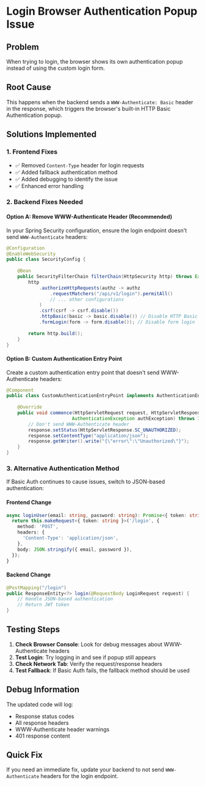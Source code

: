# Login Browser Authentication Popup Issue

## Problem
When trying to login, the browser shows its own authentication popup instead of using the custom login form.

## Root Cause
This happens when the backend sends a `WWW-Authenticate: Basic` header in the response, which triggers the browser's built-in HTTP Basic Authentication popup.

## Solutions Implemented

### 1. Frontend Fixes
- ✅ Removed `Content-Type` header for login requests
- ✅ Added fallback authentication method
- ✅ Added debugging to identify the issue
- ✅ Enhanced error handling

### 2. Backend Fixes Needed

#### Option A: Remove WWW-Authenticate Header (Recommended)
In your Spring Security configuration, ensure the login endpoint doesn't send `WWW-Authenticate` headers:

```java
@Configuration
@EnableWebSecurity
public class SecurityConfig {
    
    @Bean
    public SecurityFilterChain filterChain(HttpSecurity http) throws Exception {
        http
            .authorizeHttpRequests(authz -> authz
                .requestMatchers("/api/v1/login").permitAll()
                // ... other configurations
            )
            .csrf(csrf -> csrf.disable())
            .httpBasic(basic -> basic.disable()) // Disable HTTP Basic Auth popup
            .formLogin(form -> form.disable()); // Disable form login
            
        return http.build();
    }
}
```

#### Option B: Custom Authentication Entry Point
Create a custom authentication entry point that doesn't send WWW-Authenticate headers:

```java
@Component
public class CustomAuthenticationEntryPoint implements AuthenticationEntryPoint {
    
    @Override
    public void commence(HttpServletRequest request, HttpServletResponse response,
                        AuthenticationException authException) throws IOException {
        // Don't send WWW-Authenticate header
        response.setStatus(HttpServletResponse.SC_UNAUTHORIZED);
        response.setContentType("application/json");
        response.getWriter().write("{\"error\":\"Unauthorized\"}");
    }
}
```

### 3. Alternative Authentication Method
If Basic Auth continues to cause issues, switch to JSON-based authentication:

#### Frontend Change
```typescript
async loginUser(email: string, password: string): Promise<{ token: string }> {
  return this.makeRequest<{ token: string }>('/login', {
    method: 'POST',
    headers: {
      'Content-Type': 'application/json',
    },
    body: JSON.stringify({ email, password }),
  });
}
```

#### Backend Change
```java
@PostMapping("/login")
public ResponseEntity<?> login(@RequestBody LoginRequest request) {
    // Handle JSON-based authentication
    // Return JWT token
}
```

## Testing Steps

1. **Check Browser Console**: Look for debug messages about WWW-Authenticate headers
2. **Test Login**: Try logging in and see if popup still appears
3. **Check Network Tab**: Verify the request/response headers
4. **Test Fallback**: If Basic Auth fails, the fallback method should be used

## Debug Information
The updated code will log:
- Response status codes
- All response headers
- WWW-Authenticate header warnings
- 401 response content

## Quick Fix
If you need an immediate fix, update your backend to not send `WWW-Authenticate` headers for the login endpoint. 